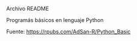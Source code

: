 Archivo README

Programás básicos en lenguaje Python

Fuente: https://rpubs.com/AdSan-R/Python_Basic
